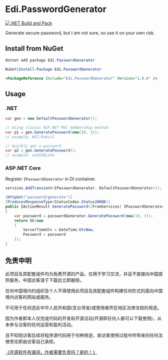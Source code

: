 # Edi.PasswordGenerator

[![.NET Build and Pack](https://github.com/EdiWang/Edi.PasswordGenerator/actions/workflows/dotnet.yml/badge.svg)](https://github.com/EdiWang/Edi.PasswordGenerator/actions/workflows/dotnet.yml)

Generate secure password, but I am not sure, so use it on your own risk.

## Install from NuGet

```powershell
dotnet add package Edi.PasswordGenerator
```

```powershell
NuGet\Install-Package Edi.PasswordGenerator
```

```xml
<PackageReference Include="Edi.PasswordGenerator" Version="1.0.0" />
```

## Usage

### .NET

```csharp
var gen = new DefaultPasswordGenerator();

// Using classic ASP.NET MVC membership method
var p1 = gen.GeneratePassword(new(10, 3));
// example: WSI:R=6s(C

// Quickly get a password
var p2 = gen.GeneratePassword();
// example: ou45V8La%X

```

### ASP.NET Core

Register `IPasswordGenerator` in DI container.

```csharp
services.AddTransient<IPasswordGenerator, DefaultPasswordGenerator>();
```

```csharp
[HttpGet("password/generate")]
[ProducesResponseType(StatusCodes.Status200OK)]
public IActionResult GeneratePassword([FromServices] IPasswordGenerator passwordGenerator)
{
    var password = passwordGenerator.GeneratePassword(new(10, 3));
    return Ok(new
    {
        ServerTimeUtc = DateTime.UtcNow,
        Password = password
    });
}
```

## 免责申明

此项目及其配套组件均为免费开源的产品，仅用于学习交流，并且不直接向中国提供服务，中国访客请于下载后立即删除。

任何中国境内的组织及个人不得使用此项目及其配套组件构建任何形式的面向中国境内访客的网站或服务。

不可用于任何违反中华人民共和国(含台湾省)或使用者所在地区法律法规的用途。

因为作者即本人仅完成代码的开发和开源活动(开源即任何人都可以下载使用)，从未参与访客的任何运营和盈利活动。

且不知晓访客后续将程序源代码用于何种用途，故访客使用过程中所带来的任何法律责任即由访客自己承担。

[《开源软件有漏洞，作者需要负责吗？是的！》](https://go.edi.wang/aka/os251)
